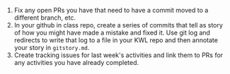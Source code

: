 1. Fix any open PRs you have that need to have a commit moved to a different branch, etc.
1. In your github in class repo, create a series of commits that tell as story of how you might have made a mistake and fixed it. Use git log and redirects to write that log to a file in your KWL repo and then annotate your story in `gitstory.md`.
1. Create tracking issues for last week's activities and link them to PRs for any activities you have already completed.
```{index} gitstory.md
```
